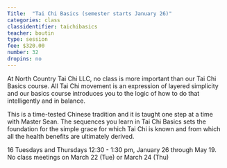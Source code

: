 ```yaml
---
Title:  "Tai Chi Basics (semester starts January 26)"
categories: class
classidentifier: taichibasics
teacher: boutin
type: session
fee: $320.00
number: 32
dropins: no
---
```

At North Country Tai Chi LLC, no class is more important than our Tai Chi Basics course. All Tai Chi movement is an expression of layered simplicity and our basics course introduces you to the logic of how to do that intelligently and in balance.

This is a time-tested Chinese tradition and it is taught one step at a time with Master Sean. The sequences you learn in Tai Chi Basics sets the foundation for the simple grace for which Tai Chi is known and from which all the health benefits are ultimately derived.

16 Tuesdays and Thursdays 12:30 - 1:30 pm, January 26 through May 19.
No class meetings on March 22 (Tue) or March 24 (Thu)
